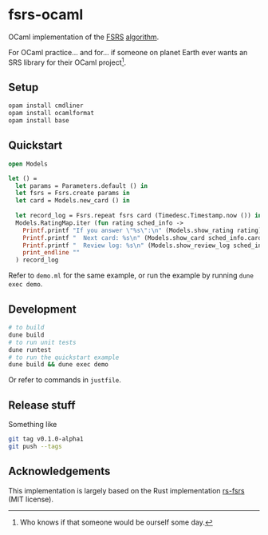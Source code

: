 # fsrs-ocaml

OCaml implementation of the [FSRS](https://github.com/open-spaced-repetition/fsrs4anki) [algorithm](https://github.com/open-spaced-repetition/fsrs4anki/wiki/The-Algorithm).

For OCaml practice... and for... if someone on planet Earth ever wants an SRS library for their OCaml project[^1].

[^1]: Who knows if that someone would be ourself some day.

## Setup

```sh
opam install cmdliner
opam install ocamlformat
opam install base
```

## Quickstart

```ocaml
open Models

let () = 
  let params = Parameters.default () in
  let fsrs = Fsrs.create params in
  let card = Models.new_card () in
  
  let record_log = Fsrs.repeat fsrs card (Timedesc.Timestamp.now ()) in
  Models.RatingMap.iter (fun rating sched_info ->
    Printf.printf "If you answer \"%s\":\n" (Models.show_rating rating);
    Printf.printf "  Next card: %s\n" (Models.show_card sched_info.card);
    Printf.printf "  Review log: %s\n" (Models.show_review_log sched_info.review_log);
    print_endline ""
  ) record_log
```

Refer to `demo.ml` for the same example, or run the example by running `dune exec demo`.

## Development

```sh
# to build
dune build
# to run unit tests
dune runtest
# to run the quickstart example
dune build && dune exec demo
```

Or refer to commands in `justfile`.

## Release stuff

Something like

```sh
git tag v0.1.0-alpha1
git push --tags
```

## Acknowledgements

This implementation is largely based on the Rust implementation [rs-fsrs](https://github.com/open-spaced-repetition/rs-fsrs) (MIT license).
